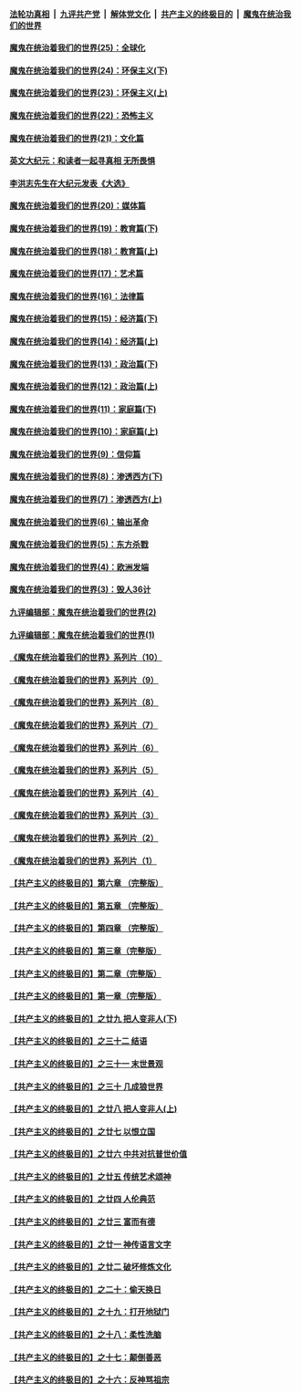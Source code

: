 

####  [法轮功真相](../../../../basic/blob/master/README.md?t=02080901) &nbsp;|&nbsp; [九评共产党](../../../../9ping.md/blob/master/README.md?t=02080901) &nbsp;|&nbsp; [解体党文化](../../../../jtdwh.md/blob/master/README.md?t=02080901)  &nbsp;|&nbsp; [共产主义的终极目的](../../../../gczydzjmd.md/blob/master/README.md?t=02080901) &nbsp;|&nbsp; [魔鬼在统治我们的世界](../../../../mgztzwmdsj.md/blob/master/README.md?t=02080901) 

#### [魔鬼在统治着我们的世界(25)：全球化](../pages/nsc422/n10788205.md?t=02080901) 

#### [魔鬼在统治着我们的世界(24)：环保主义(下)](../pages/nsc422/n10695307.md?t=02080901) 

#### [魔鬼在统治着我们的世界(23)：环保主义(上)](../pages/nsc422/n10688613.md?t=02080901) 

#### [魔鬼在统治着我们的世界(22)：恐怖主义](../pages/nsc422/n10614727.md?t=02080901) 

#### [魔鬼在统治着我们的世界(21)：文化篇](../pages/nsc422/n10597706.md?t=02080901) 

#### [英文大纪元：和读者一起寻真相 无所畏惧](../pages/nsc422/n12542027.md?t=02080901) 

#### [李洪志先生在大纪元发表《大选》](../pages/nsc422/n12534746.md?t=02080901) 

#### [魔鬼在统治着我们的世界(20)：媒体篇](../pages/nsc422/n10586579.md?t=02080901) 

#### [魔鬼在统治着我们的世界(19)：教育篇(下)](../pages/nsc422/n10564808.md?t=02080901) 

#### [魔鬼在统治着我们的世界(18)：教育篇(上)](../pages/nsc422/n10526970.md?t=02080901) 

#### [魔鬼在统治着我们的世界(17)：艺术篇](../pages/nsc422/n10499093.md?t=02080901) 

#### [魔鬼在统治着我们的世界(16)：法律篇](../pages/nsc422/n10485969.md?t=02080901) 

#### [魔鬼在统治着我们的世界(15)：经济篇(下)](../pages/nsc422/n10469975.md?t=02080901) 

#### [魔鬼在统治着我们的世界(14)：经济篇(上)](../pages/nsc422/n10457370.md?t=02080901) 

#### [魔鬼在统治着我们的世界(13)：政治篇(下)](../pages/nsc422/n10448270.md?t=02080901) 

#### [魔鬼在统治着我们的世界(12)：政治篇(上)](../pages/nsc422/n10444576.md?t=02080901) 

#### [魔鬼在统治着我们的世界(11)：家庭篇(下)](../pages/nsc422/n10440961.md?t=02080901) 

#### [魔鬼在统治着我们的世界(10)：家庭篇(上)](../pages/nsc422/n10435448.md?t=02080901) 

#### [魔鬼在统治着我们的世界(9)：信仰篇](../pages/nsc422/n10432159.md?t=02080901) 

#### [魔鬼在统治着我们的世界(8)：渗透西方(下)](../pages/nsc422/n10429603.md?t=02080901) 

#### [魔鬼在统治着我们的世界(7)：渗透西方(上)](../pages/nsc422/n10426013.md?t=02080901) 

#### [魔鬼在统治着我们的世界(6)：输出革命](../pages/nsc422/n10421536.md?t=02080901) 

#### [魔鬼在统治着我们的世界(5)：东方杀戮](../pages/nsc422/n10417707.md?t=02080901) 

#### [魔鬼在统治着我们的世界(4)：欧洲发端](../pages/nsc422/n10414890.md?t=02080901) 

#### [魔鬼在统治着我们的世界(3)：毁人36计](../pages/nsc422/n10411583.md?t=02080901) 

#### [九评编辑部：魔鬼在统治着我们的世界(2)](../pages/nsc422/n10410036.md?t=02080901) 

#### [九评编辑部：魔鬼在统治着我们的世界(1)](../pages/nsc422/n10406825.md?t=02080901) 

#### [《魔鬼在统治着我们的世界》系列片（10）](../pages/nsc422/n12292670.md?t=02080901) 

#### [《魔鬼在统治着我们的世界》系列片（9）](../pages/nsc422/n12290859.md?t=02080901) 

#### [《魔鬼在统治着我们的世界》系列片（8）](../pages/nsc422/n12287445.md?t=02080901) 

#### [《魔鬼在统治着我们的世界》系列片（7）](../pages/nsc422/n12283425.md?t=02080901) 

#### [《魔鬼在统治着我们的世界》系列片（6）](../pages/nsc422/n12282314.md?t=02080901) 

#### [《魔鬼在统治着我们的世界》系列片（5）](../pages/nsc422/n12281419.md?t=02080901) 

#### [《魔鬼在统治着我们的世界》系列片（4）](../pages/nsc422/n12274024.md?t=02080901) 

#### [《魔鬼在统治着我们的世界》系列片（3）](../pages/nsc422/n12271322.md?t=02080901) 

#### [《魔鬼在统治着我们的世界》系列片（2）](../pages/nsc422/n12269049.md?t=02080901) 

#### [《魔鬼在统治着我们的世界》系列片（1）](../pages/nsc422/n12267575.md?t=02080901) 

#### [【共产主义的终极目的】第六章 （完整版）](../pages/nsc422/n11428913.md?t=02080901) 

#### [【共产主义的终极目的】第五章 （完整版）](../pages/nsc422/n11428912.md?t=02080901) 

#### [【共产主义的终极目的】第四章 （完整版）](../pages/nsc422/n11428907.md?t=02080901) 

#### [【共产主义的终极目的】第三章（完整版）](../pages/nsc422/n11428848.md?t=02080901) 

#### [【共产主义的终极目的】第二章（完整版）](../pages/nsc422/n11428831.md?t=02080901) 

#### [【共产主义的终极目的】第一章（完整版）](../pages/nsc422/n11417651.md?t=02080901) 

#### [【共产主义的终极目的】之廿九 把人变非人(下)](../pages/nsc422/n11344140.md?t=02080901) 

#### [【共产主义的终极目的】之三十二 结语](../pages/nsc422/n11360535.md?t=02080901) 

#### [【共产主义的终极目的】之三十一 末世景观](../pages/nsc422/n11351129.md?t=02080901) 

#### [【共产主义的终极目的】之三十 几成狼世界](../pages/nsc422/n11348280.md?t=02080901) 

#### [【共产主义的终极目的】之廿八 把人变非人(上)](../pages/nsc422/n11340492.md?t=02080901) 

#### [【共产主义的终极目的】之廿七 以恨立国](../pages/nsc422/n11336944.md?t=02080901) 

#### [【共产主义的终极目的】之廿六 中共对抗普世价值](../pages/nsc422/n11324785.md?t=02080901) 

#### [【共产主义的终极目的】之廿五 传统艺术颂神](../pages/nsc422/n11296396.md?t=02080901) 

#### [【共产主义的终极目的】之廿四 人伦典范](../pages/nsc422/n11296397.md?t=02080901) 

#### [【共产主义的终极目的】之廿三 富而有德](../pages/nsc422/n11283598.md?t=02080901) 

#### [【共产主义的终极目的】之廿一 神传语言文字](../pages/nsc422/n11263265.md?t=02080901) 

#### [【共产主义的终极目的】之廿二 破坏修炼文化](../pages/nsc422/n11245728.md?t=02080901) 

#### [【共产主义的终极目的】之二十：偷天换日](../pages/nsc422/n11238846.md?t=02080901) 

#### [【共产主义的终极目的】之十九：打开地狱门](../pages/nsc422/n11206376.md?t=02080901) 

#### [【共产主义的终极目的】之十八：柔性洗脑](../pages/nsc422/n11199994.md?t=02080901) 

#### [【共产主义的终极目的】之十七：颠倒善恶](../pages/nsc422/n11179782.md?t=02080901) 

#### [【共产主义的终极目的】之十六：反神骂祖宗](../pages/nsc422/n11166798.md?t=02080901) 

